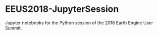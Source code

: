 # EEUS2018-JupyterSession
Jupyter notebooks for the Python session of the 2018 Earth Engine User Summit.
